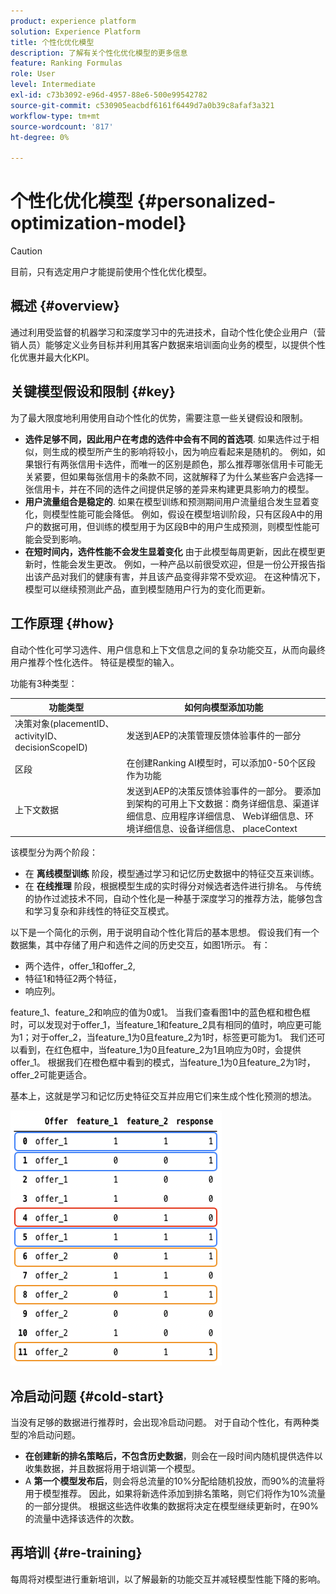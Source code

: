 ```yaml
---
product: experience platform
solution: Experience Platform
title: 个性化优化模型
description: 了解有关个性化优化模型的更多信息
feature: Ranking Formulas
role: User
level: Intermediate
exl-id: c73b3092-e96d-4957-88e6-500e99542782
source-git-commit: c530905eacbdf6161f6449d7a0b39c8afaf3a321
workflow-type: tm+mt
source-wordcount: '817'
ht-degree: 0%

---
```


# 个性化优化模型 {#personalized-optimization-model}

>[!CAUTION]
>
>目前，只有选定用户才能提前使用个性化优化模型。

## 概述 {#overview}

通过利用受监督的机器学习和深度学习中的先进技术，自动个性化使企业用户（营销人员）能够定义业务目标并利用其客户数据来培训面向业务的模型，以提供个性化优惠并最大化KPI。

## 关键模型假设和限制 {#key}

为了最大限度地利用使用自动个性化的优势，需要注意一些关键假设和限制。

* **选件足够不同，因此用户在考虑的选件中会有不同的首选项**. 如果选件过于相似，则生成的模型所产生的影响将较小，因为响应看起来是随机的。
例如，如果银行有两张信用卡选件，而唯一的区别是颜色，那么推荐哪张信用卡可能无关紧要，但如果每张信用卡的条款不同，这就解释了为什么某些客户会选择一张信用卡，并在不同的选件之间提供足够的差异来构建更具影响力的模型。
* **用户流量组合是稳定的**. 如果在模型训练和预测期间用户流量组合发生显着变化，则模型性能可能会降低。 例如，假设在模型培训阶段，只有区段A中的用户的数据可用，但训练的模型用于为区段B中的用户生成预测，则模型性能可能会受到影响。
* **在短时间内，选件性能不会发生显着变化** 由于此模型每周更新，因此在模型更新时，性能会发生更改。 例如，一种产品以前很受欢迎，但是一份公开报告指出该产品对我们的健康有害，并且该产品变得非常不受欢迎。 在这种情况下，模型可以继续预测此产品，直到模型随用户行为的变化而更新。

## 工作原理 {#how}

自动个性化可学习选件、用户信息和上下文信息之间的复杂功能交互，从而向最终用户推荐个性化选件。 特征是模型的输入。

功能有3种类型：

| 功能类型 | 如何向模型添加功能 |
|--------------|----------------------------|
| 决策对象(placementID、activityID、decisionScopeID) | 发送到AEP的决策管理反馈体验事件的一部分 |
| 区段 | 在创建Ranking AI模型时，可以添加0-50个区段作为功能 |
| 上下文数据 | 发送到AEP的决策反馈体验事件的一部分。 要添加到架构的可用上下文数据：商务详细信息、渠道详细信息、应用程序详细信息、 Web详细信息、环境详细信息、设备详细信息、 placeContext |

该模型分为两个阶段：

* 在 **离线模型训练** 阶段，模型通过学习和记忆历史数据中的特征交互来训练。
* 在 **在线推理** 阶段，根据模型生成的实时得分对候选者选件进行排名。 与传统的协作过滤技术不同，自动个性化是一种基于深度学习的推荐方法，能够包含和学习复杂和非线性的特征交互模式。

以下是一个简化的示例，用于说明自动个性化背后的基本思想。 假设我们有一个数据集，其中存储了用户和选件之间的历史交互，如图1所示。 有：
* 两个选件，offer_1和offer_2,
* 特征1和特征2两个特征，
* 响应列。

feature_1、feature_2和响应的值为0或1。 当我们查看图1中的蓝色框和橙色框时，可以发现对于offer_1，当feature_1和feature_2具有相同的值时，响应更可能为1；对于offer_2，当feature_1为0且feature_2为1时，标签更可能为1。 我们还可以看到，在红色框中，当feature_1为0且feature_2为1且响应为0时，会提供offer_1。 根据我们在橙色框中看到的模式，当feature_1为0且feature_2为1时，offer_2可能更适合。

基本上，这就是学习和记忆历史特征交互并应用它们来生成个性化预测的想法。

![](../assets/perso-ranking-schema.png)

## 冷启动问题 {#cold-start}

当没有足够的数据进行推荐时，会出现冷启动问题。 对于自动个性化，有两种类型的冷启动问题。

* **在创建新的排名策略后，不包含历史数据**，则会在一段时间内随机提供选件以收集数据，并且数据将用于培训第一个模型。
* A **第一个模型发布后**，则会将总流量的10%分配给随机投放，而90%的流量将用于模型推荐。 因此，如果将新选件添加到排名策略，则它们将作为10%流量的一部分提供。 根据这些选件收集的数据将决定在模型继续更新时，在90%的流量中选择该选件的次数。

## 再培训 {#re-training}

每周将对模型进行重新培训，以了解最新的功能交互并减轻模型性能下降的影响。
